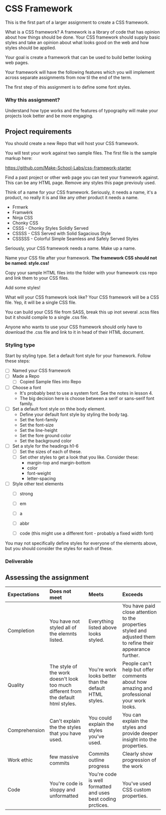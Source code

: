 # CSS Framework

This is the first part of a larger assignment to create a CSS framework. 

What is a CSS framework? A framework is a library of code that has opinion about how things should be done. Your CSS framework should supply basic styles and take an opinion about what looks good on the web and how styles should be applied. 

Your goal is create a framework that can be used to build better looking web pages. 

Your framework will have the following features which you will implement across separate assignments from now til the end of the term. 

The first step of this assignment is to define some font styles.

### Why this assignment?

Understand how type works and the features of typography will make your projects look better and be more engaging. 

## Project requirements

You should create a new Repo that will host your CSS framework.

You will test your work against two sample files. The first file is the sample markup here: 

https://github.com/Make-School-Labs/css-framework-starter

Find a past project or other web page you can test your framework against. This can be any HTML page. Remove any styles this page previouly used. 

Think of a name for your CSS framework. Seriously, it needs a name, it's a product, no really it is and like any other product it needs a name. 

- Frmwrk
- Framwërk
- Ninja CSS
- Chonky CSS
- CSSS - Chonky Styles Solidly Served
- CSSSS - CSS Served with Solid Sagacious Style 
- CSSSSS - Colorful Simple Seamless and Safely Served Styles 

Seriously, your CSS framework needs a name. Make up a name. 

Name your CSS file after your framework. **The framework CSS should not be named: style.css!**

Copy your sample HTML files into the folder with your framework css repo and link them to your CSS files. 

Add some styles! 

What will your CSS framework look like? Your CSS framework will be a CSS file. Yep, it will be a single CSS file. 

You can build your CSS file from SASS, break this up inot several .scss files but it should compile to a single .css file. 

Anyone who wants to use your CSS framework should only have to download the .css file and link to it in head of their HTML document. 

### Styling type

Start by styling type. Set a default font style for your framework. Follow these steps: 

- [ ] Named your CSS framework
- [ ] Made a Repo
  - [ ] Copied Sample files into Repo
- [ ] Choose a font 
  - It's probably best to use a system font. See the notes in lesson 4. 
  - The big decision here is choose between a serif or sans-serif font family. 
- [ ] Set a default font style on thhe body element. 
  - Define your default font style by styling the body tag. 
  - Set the font-family
  - Set the font-size
  - Set the line-height
  - Set the fore ground color 
  - Set the background color
- [ ] Set a style for the headings h1-6
  - [ ] Set the sizes of each of these. 
  - [ ] Set other styles to get a look that you like. Consider these: 
    - margin-top and margin-bottom
    - color 
    - font-weight
    - letter-spacing
- [ ] Style other text elements 
  - [ ] strong
  - [ ] em
  - [ ] a
  - [ ] abbr
  - [ ] code (this might use a different font - probably a fixed width font)


You may not specifically define styles for everyone of the elements above, but you should consider the styles for each of these. 

### Deliverable



## Assessing the assignment

| Expectations | Does not meet              | Meets                 | Exceeds                          |
|:-------------|:---------------------------|:----------------------|:---------------------------------|
| Completion   | You have not styled all of the elemnts listed. | Everything listed above looks styled. | You have paid close attention to the properties styled and adjusted them to refine their appearance further. |
| Quality      | The style of the work doesn't look too much different from the default html styles. | You're work looks better than the default HTML styles. | People can't help but offer comments about how amazing and professional your work looks. |
| Comprehension | Can't explain the the styles that you have used. | You could explain the styles you've used. | You can explain the styles and provide deeper insight into the properties. |
| Work ethic   | few massive commits | Commits outline progress | Clearly show progression of the work |
| Code | You're code is sloppy and unformatted | You're code is well formatted and uses best coding prctices. | You've used CSS custom properties. |
